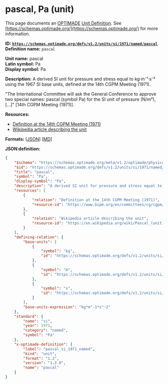 # pascal, Pa (unit)

This page documents an [OPTIMADE](https://www.optimade.org/) [Unit Definition](https://schemas.optimade.org/#definitions). See [https://schemas.optimade.org/](https://schemas.optimade.org/) for more information.

**ID: [`https://schemas.optimade.org/defs/v1.2/units/si/1971/named/pascal`](https://schemas.optimade.org/defs/v1.2/units/si/1971/named/pascal.md)**  
**Definition name:** `pascal`

**Unit name:** pascal  
**Latin symbol:** Pa  
**Display symbol:** Pa  
  
**Description:** A derived SI unit for pressure and stress equal to kg·m⁻¹·s⁻² using the 1967 SI base units, defined at the 14th CGPM Meeting (1971).

"The International Committee will ask the General Conference to approve two special names: pascal (symbol Pa) for the SI unit of pressure (N/m²), [...]" [14th CGPM Meeting (1971)].

**Resources:**

- [Definition at the 14th CGPM Meeting (1971)](https://www.bipm.org/en/committees/cg/cgpm/14-1971)
- [Wikipedia article describing the unit](https://en.wikipedia.org/wiki/Pascal_(unit))


**Formats:** [[JSON](pascal.json)] [[MD](pascal.md)]

**JSON definition:**

``` json
{
    "$schema": "https://schemas.optimade.org/meta/v1.2/optimade/physical_unit_definition.md",
    "$id": "https://schemas.optimade.org/defs/v1.2/units/si/1971/named/pascal",
    "title": "pascal",
    "symbol": "Pa",
    "display-symbol": "Pa",
    "description": "A derived SI unit for pressure and stress equal to kg\u00b7m\u207b\u00b9\u00b7s\u207b\u00b2 using the 1967 SI base units, defined at the 14th CGPM Meeting (1971).\n\n\"The International Committee will ask the General Conference to approve two special names: pascal (symbol Pa) for the SI unit of pressure (N/m\u00b2), [...]\" [14th CGPM Meeting (1971)].",
    "resources": [
        {
            "relation": "Definition at the 14th CGPM Meeting (1971)",
            "resource-id": "https://www.bipm.org/en/committees/cg/cgpm/14-1971"
        },
        {
            "relation": "Wikipedia article describing the unit",
            "resource-id": "https://en.wikipedia.org/wiki/Pascal_(unit)"
        }
    ],
    "defining-relation": {
        "base-units": [
            {
                "symbol": "kg",
                "id": "https://schemas.optimade.org/defs/v1.2/units/si/1960/base/kilogram"
            },
            {
                "symbol": "m",
                "id": "https://schemas.optimade.org/defs/v1.2/units/si/1960/base/metre"
            },
            {
                "symbol": "s",
                "id": "https://schemas.optimade.org/defs/v1.2/units/si/1967/base/second"
            }
        ],
        "base-units-expression": "kg*m^-1*s^-2"
    },
    "standard": {
        "name": "si",
        "year": 1971,
        "category": "named",
        "symbol": "Pa"
    },
    "x-optimade-definition": {
        "label": "pascal_si_1971_named",
        "kind": "unit",
        "format": "1.2",
        "version": "1.2.0",
        "name": "pascal"
    }
}
```